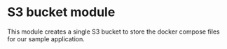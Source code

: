 # S3 bucket module

This module creates a single S3 bucket to store the docker compose files for our sample application.